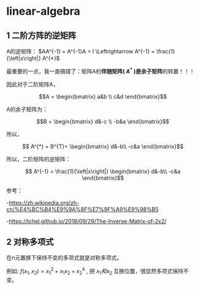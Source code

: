 # linear-algebra
## 1 二阶方阵的逆矩阵
A的逆矩阵： $AA^{-1} = A^{-1}A = I \Leftrightarrow A^{-1} = \frac{1}{\left|x\right|} A^{*}$

最重要的一点，我一直搞错了：矩阵A的**伴随矩阵( $A^*$ )**是**余子矩阵**的转置！！！

因此对于二阶矩阵A，

 $$A = \begin{bmatrix}
  a&b \\
  c&d
\end{bmatrix}$$

A的余子矩阵为：

$$B = \begin{bmatrix}
 d&-c \\
 -b&a
\end{bmatrix}$$

所以，

$$ A^{*} = B^{T}= \begin{bmatrix}
  d&-b\\
  -c&a
  \end{bmatrix}$$

所以，二阶矩阵的逆矩阵：

$$ A^{-1} = \frac{1}{\left|x\right|} \begin{bmatrix}
  d&-b\\
  -c&a
  \end{bmatrix}$$

参考：

-https://zh.wikipedia.org/zh-cn/%E4%BC%B4%E9%9A%8F%E7%9F%A9%E9%98%B5

-https://tchel.github.io/2018/09/29/The-Inverse-Matrix-of-2x2/

## 2 对称多项式
在n元置换下保持不变的多项式就是对称多项式。

例如: $f(x_1,x_2) = x_1^2 + x_1x_2 + x_2^4$ , 把 $x_1和x_2$ 互换位置，很显然多项式保持不变。
